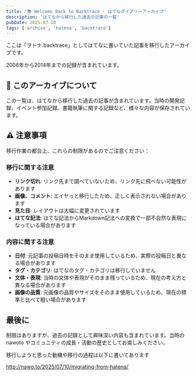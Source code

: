 ```yaml
---
title: '📚 Welcome Back to Backtrace - はてなダイアリーアーカイブ'
description: 'はてなから移行した過去の記事の一覧'
pubDate: 2025-07-10
tags: ['archive', 'hatena', 'backtrace']
---
```


ここは「ヲトナ.backtrace」としてはてなに書いていた記事を移行したアーカイブです。

2006年から2014年までの記録が含まれています。

## 📝 このアーカイブについて

この一覧は、はてなから移行した過去の記事が含まれています。当時の開発記録、イベント参加記録、書籍執筆に関する記録など、様々な内容が保存されています。

## ⚠️ 注意事項

移行作業の都合上、これらの制限があるのでご注意ください：

### 移行に関する注意

- **リンク切れ**: リンク先まで調べていないため、リンク先に飛べない可能性があります
- **画像、コメント**: エイヤっと移行したため、正しく表示されない場合があります
- **見た目**: レイアウトは大幅に変更されています
- **はてな記法**: はてな記法からMarkdown記法への変換で一部不自然な表現になっている場合があります

### 内容に関する注意

- **日付**: 元記事の投稿日時をそのまま使用しているため、実際の投稿日と異なる場合があります
- **タグ・カテゴリ**: はてなのタグ・カテゴリは移行していません
- **文体・表現**: 当時の文体や表現がそのまま残っているため、現在の考え方と異なる場合があります
- **画像の品質**: 元画像の品質やサイズをそのまま使用しているため、現在の標準と比べて粗い場合があります

## 最後に

制限はありますが、過去の記録として興味深い内容も含まれています。当時の nawoto やコミュニティの成長・活動の歴史としてお楽しみください。

移行しようと思った動機や移行の過程は以下に書いてあります

http://nawo.to/2025/07/10/migrating-from-hatena/
